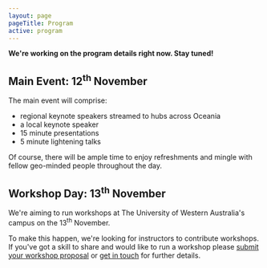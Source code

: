 ```yaml
---
layout: page
pageTitle: Program
active: program
---
```


**We're working on the program details right now. Stay tuned!**

## Main Event: 12<sup>th</sup> November

The main event will comprise:
* regional keynote speakers streamed to hubs across Oceania
* a local keynote speaker
* 15 minute presentations
* 5 minute lightening talks

Of course, there will be ample time to enjoy refreshments and mingle with fellow geo-minded people throughout the day.

## Workshop Day: 13<sup>th</sup> November

We're aiming to run workshops at The University of Western Australia's campus on the 13<sup>th</sup> November.

To make this happen, we're looking for instructors to contribute workshops. If you've got a skill to share and would like to run a workshop please [submit your workshop proposal](https://docs.google.com/forms/d/e/1FAIpQLSd5mfXhxbSUP_yJ68OQmgXSV6DRRHwQfaEb_Y96U3Z5OrnpUw/viewform?usp=sf_link) or <a href="mailto:perth-hub@foss4g-oceania.org?subject=workshops">get in touch</a> for further details.



<!-- TODO: Chol to add table for program -->


<!--
## Schedule

Coming soon

## Program
-->
